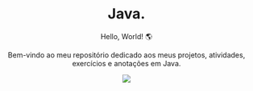 <h1 align="center">Java.</h1>

<p align="center">Hello, World! 🌎</p>
<p align="center">Bem-vindo ao meu repositório dedicado aos meus projetos, atividades, exercícios e anotações em Java.</p>

<div align="center">
  <img src="https://user-images.githubusercontent.com/87160095/181148029-9b15dc91-4685-4b0b-9fd2-0ba76c2f7d3f.png">
</div>
